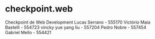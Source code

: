 # checkpoint.web
Checkpoint de Web Development
Lucas Serrano - 555170
Victório Maia Bastelli - 554723
vincky yue yang liu - 557204
Pedro Nobre - 557454
Gabriel Mello - 554421
